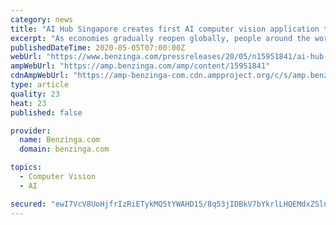 ```yaml
---
category: news
title: "AI Hub Singapore creates first AI computer vision application that allows businesses to monitor social distancing with a mobile phone"
excerpt: "As economies gradually reopen globally, people around the world share a responsibility to keep up the fight against COVID-19. To allow"
publishedDateTime: 2020-05-05T07:00:00Z
webUrl: "https://www.benzinga.com/pressreleases/20/05/n15951841/ai-hub-singapore-creates-first-ai-computer-vision-application-that-allows-businesses-to-monitor-so"
ampWebUrl: "https://amp.benzinga.com/amp/content/15951841"
cdnAmpWebUrl: "https://amp-benzinga-com.cdn.ampproject.org/c/s/amp.benzinga.com/amp/content/15951841"
type: article
quality: 23
heat: 23
published: false

provider:
  name: Benzinga.com
  domain: benzinga.com

topics:
  - Computer Vision
  - AI

secured: "ewI7VcV8UoHjfrIzRiETykMQ5tYWAHD15/8q53jIDBkV7bYkrlLHQEMdxZSln2uU7MhfhvG4YlH9NRdR0tIzzF4Qh9X1J7lQW55C9N/CZXFuj8dLtpMj5Vzzd6+GZR58VSEa2U5+gyT/W55Zo11NKfizn9aqs7u8XgPkb4lu61941W6MMtDwYy2Qhb0U3+LsKeBJn31lAi8RwcDXdAlcy1e9NGLsqyYtDFrNkOrMv1hfZJZM3RG/CFen741c2waoIJcaWcJjPgxk3nJiQ9q/gesnum44cV/dUBoq5DGRrlOobhL98/LUXlJqQYQXfGWR;p+9hd5VJbxC6cloJxsy6rg=="
---
```


